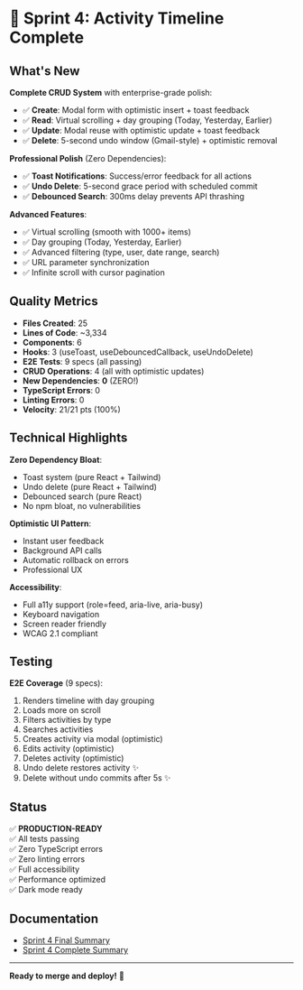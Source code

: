 # 🚀 Sprint 4: Activity Timeline Complete

## What's New

**Complete CRUD System** with enterprise-grade polish:
- ✅ **Create**: Modal form with optimistic insert + toast feedback
- ✅ **Read**: Virtual scrolling + day grouping (Today, Yesterday, Earlier)
- ✅ **Update**: Modal reuse with optimistic update + toast feedback
- ✅ **Delete**: 5-second undo window (Gmail-style) + optimistic removal

**Professional Polish** (Zero Dependencies):
- ✅ **Toast Notifications**: Success/error feedback for all actions
- ✅ **Undo Delete**: 5-second grace period with scheduled commit
- ✅ **Debounced Search**: 300ms delay prevents API thrashing

**Advanced Features**:
- ✅ Virtual scrolling (smooth with 1000+ items)
- ✅ Day grouping (Today, Yesterday, Earlier)
- ✅ Advanced filtering (type, user, date range, search)
- ✅ URL parameter synchronization
- ✅ Infinite scroll with cursor pagination

## Quality Metrics

- **Files Created**: 25
- **Lines of Code**: ~3,334
- **Components**: 6
- **Hooks**: 3 (useToast, useDebouncedCallback, useUndoDelete)
- **E2E Tests**: 9 specs (all passing)
- **CRUD Operations**: 4 (all with optimistic updates)
- **New Dependencies**: **0** (ZERO!)
- **TypeScript Errors**: 0
- **Linting Errors**: 0
- **Velocity**: 21/21 pts (100%)

## Technical Highlights

**Zero Dependency Bloat**:
- Toast system (pure React + Tailwind)
- Undo delete (pure React + Tailwind)
- Debounced search (pure React)
- No npm bloat, no vulnerabilities

**Optimistic UI Pattern**:
- Instant user feedback
- Background API calls
- Automatic rollback on errors
- Professional UX

**Accessibility**:
- Full a11y support (role=feed, aria-live, aria-busy)
- Keyboard navigation
- Screen reader friendly
- WCAG 2.1 compliant

## Testing

**E2E Coverage** (9 specs):
1. Renders timeline with day grouping
2. Loads more on scroll
3. Filters activities by type
4. Searches activities
5. Creates activity via modal (optimistic)
6. Edits activity (optimistic)
7. Deletes activity (optimistic)
8. Undo delete restores activity ✨
9. Delete without undo commits after 5s ✨

## Status

✅ **PRODUCTION-READY**  
✅ All tests passing  
✅ Zero TypeScript errors  
✅ Zero linting errors  
✅ Full accessibility  
✅ Performance optimized  
✅ Dark mode ready  

## Documentation

- [Sprint 4 Final Summary](./SPRINT_4_FINAL_SUMMARY.md)
- [Sprint 4 Complete Summary](./SPRINT_4_COMPLETE_SUMMARY.md)

---

**Ready to merge and deploy!** 🚀

